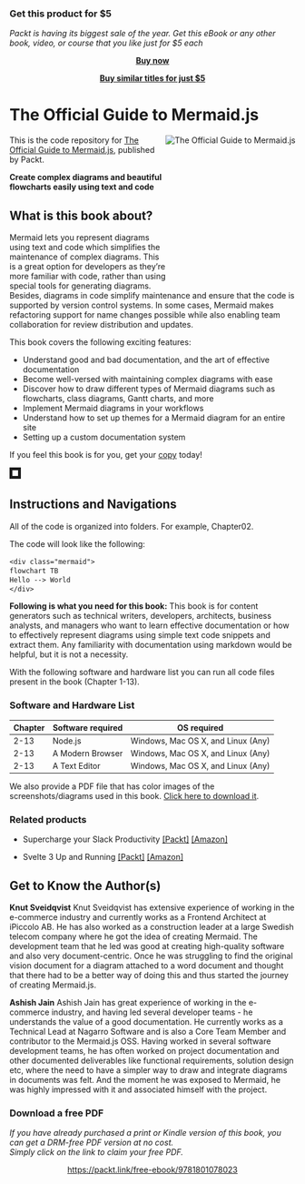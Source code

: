 
### Get this product for $5

<i>Packt is having its biggest sale of the year. Get this eBook or any other book, video, or course that you like just for $5 each</i>


<b><p align='center'>[Buy now](https://packt.link/9781801078023)</p></b>


<b><p align='center'>[Buy similar titles for just $5](https://subscription.packtpub.com/search)</p></b>


# The Official Guide to Mermaid.js
<a href="https://www.packtpub.com/product/The-Official-Guide-to-Mermaid.js/9781801078023?utm_source=github&utm_medium=repository&utm_campaign=9781801078023"><img src="https://static.packt-cdn.com/products/9781801078023/cover/smaller" alt="The Official Guide to Mermaid.js" height="256px" align="right"></a>

This is the code repository for [The Official Guide to Mermaid.js](https://www.packtpub.com/product/The-Official-Guide-to-Mermaid.js/9781801078023?utm_source=github&utm_medium=repository&utm_campaign=9781801078023), published by Packt.

**Create complex diagrams and beautiful flowcharts easily using text and code**

## What is this book about?
Mermaid lets you represent diagrams using text and code which simplifies the maintenance of complex diagrams. This is a great option for developers as they’re more familiar with code, rather than using special tools for generating diagrams. Besides, diagrams in code simplify maintenance and ensure that the code is supported by version control systems. In some cases, Mermaid makes refactoring support for name changes possible while also enabling team collaboration for review distribution and updates.

This book covers the following exciting features:
* Understand good and bad documentation, and the art of effective documentation
* Become well-versed with maintaining complex diagrams with ease
* Discover how to draw different types of Mermaid diagrams such as flowcharts, class diagrams, Gantt charts, and more
* Implement Mermaid diagrams in your workflows
* Understand how to set up themes for a Mermaid diagram for an entire site
* Setting up a custom documentation system

If you feel this book is for you, get your [copy](https://www.amazon.com/dp/1801078025) today!

<a href="https://www.packtpub.com/?utm_source=github&utm_medium=banner&utm_campaign=GitHubBanner"><img src="https://raw.githubusercontent.com/PacktPublishing/GitHub/master/GitHub.png" 
alt="https://www.packtpub.com/" border="5" /></a>


## Instructions and Navigations
All of the code is organized into folders. For example, Chapter02.

The code will look like the following:
```
<div class="mermaid">
flowchart TB
Hello --> World
</div>
```

**Following is what you need for this book:**
This book is for content generators such as technical writers, developers, architects, business analysts, and managers who want to learn effective documentation or how to effectively represent diagrams using simple text code snippets and extract them. Any familiarity with documentation using markdown would be helpful, but it is not a necessity.

With the following software and hardware list you can run all code files present in the book (Chapter 1-13).

### Software and Hardware List

| Chapter  | Software required                   | OS required                        |
| -------- | ------------------------------------| -----------------------------------|
| 2-13     | Node.js                             | Windows, Mac OS X, and Linux (Any) |
| 2-13     | A Modern Browser                    | Windows, Mac OS X, and Linux (Any) |
| 2-13     | A Text Editor                       | Windows, Mac OS X, and Linux (Any) |




We also provide a PDF file that has color images of the screenshots/diagrams used in this book. [Click here to download it](https://static.packt-cdn.com/downloads/9781801078023_ColorImages.pdf).



### Related products <Other books you may enjoy>
* Supercharge your Slack Productivity [[Packt]](https://www.packtpub.com/product/supercharge-your-slack-productivity/9781800569621) [[Amazon]](https://www.amazon.in/Supercharge-Your-Slack-Productivity-automating/dp/1800569629)

* Svelte 3 Up and Running [[Packt]](https://www.packtpub.com/product/svelte-3-up-and-running/9781839213625) [[Amazon]](https://www.amazon.in/Svelte-Running-introductory-high-performance-applications-ebook/dp/B08D6T6BKS)

## Get to Know the Author(s)
**Knut Sveidqvist**
Knut Sveidqvist has extensive experience of working in the e-commerce industry and currently works as a Frontend Architect at iPiccolo AB. He has also worked as a construction leader at a large Swedish telecom company where he got the idea of creating Mermaid. The development team that he led was good at creating high-quality software and also very document-centric. Once he was struggling to find the original vision document for a diagram attached to a word document and thought that there had to be a better way of doing this and thus started the journey of creating Mermaid.js.

**Ashish Jain**
Ashish Jain has great experience of working in the e-commerce industry, and having led several developer teams - he understands the value of a good documentation. He currently works as a Technical Lead at Nagarro Software and is also a Core Team Member and contributor to the Mermaid.js OSS. Having worked in several software development teams, he has often worked on project documentation and other documented deliverables like functional requirements, solution design etc, where the need to have a simpler way to draw and integrate diagrams in documents was felt. And the moment he was exposed to Mermaid, he was highly impressed with it and associated himself with the project.


### Download a free PDF

 <i>If you have already purchased a print or Kindle version of this book, you can get a DRM-free PDF version at no cost.<br>Simply click on the link to claim your free PDF.</i>
<p align="center"> <a href="https://packt.link/free-ebook/9781801078023">https://packt.link/free-ebook/9781801078023 </a> </p>